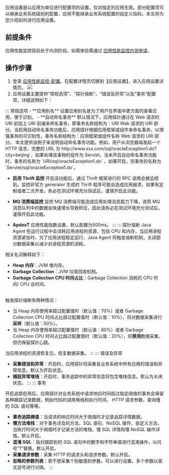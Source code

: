 

应用设置是以应用为单位进行配置项的设置，仅对指定的应用生效。部分配置项可以继承业务系统级别的配置，应用不能继承业务系统配置的自定义指标。本文将为您介绍如何进行应用设置。

## 前提条件


应用性能监控目前处于内测阶段，如需体验需通过 [应用性能监控内测申请](https://cloud.tencent.com/apply/p/f5yvbf09mka)。

## 操作步骤

1. 登录 [应用性能监控-配置](https://console.cloud.tencent.com/tapm/configuration)。在配置详情页切换到【应用设置】，进入应用设置详情页。
![](https://main.qcloudimg.com/raw/2a66045d5f742e056698c7a730d628cd.png)
2. 应用设置主要提供“常规选项”、“探针熔断”、“错误及异常”以及”事务“配置项，详细说明如下：
<dx-tabs>
::: 常规选项
- **应用别名**
  设置应用别名是为了用户在界面中更方面的查看应用，便于识别。
- **自动命名事务**
  默认情况下，应用探针通过在 Web 请求的 URI 前加上 URI 前缀来命名事务，即事务名称结构为：URI Web 请求的 URI 部分。当启用自动命名事务功能后，应用探针根据应用框架或组件来命名事务，以增强事务的可识别性，事务名称结构为：应用框架或组件名称 Web 请求的 URI 部分。
 本文提供该例子来说明自动命名事务功能。例如，用户从浏览器端发起一个 HTTP 请求，完整的 URL 为`http://www.xxx.com/sql/oracleException1.do?city=beijing`，如果处理该事物的组件为 Servlet，当未开启自动命名事务功能时，事务的名称为 `URI/sql/oracleException1.do` ，如果开启，则事务的名称为 `Servlet/sql/oracleException1.do`。

- **启用 Thrift 监控**
  开启该功能后，通过 Thrift 框架进行的 RPC 调用会被监控到。监控非官方 generator 生成的 Thrift 程序可能会造成应用崩溃，如果有定制或者二次开发，务必在测试环境充分测试后，谨慎开启此功能。

- **MQ 消费端监控**
  监控 MQ 消费端可能造成应用处理消息能力下降，进而 MQ 消息队列中的数据会快速增长导致积压，因此请务必在测试环境充分测试后，谨慎开启此功能。

- **ApdexT**
 应用性能指数设置，默认配置为500ms。
:::
::: 探针熔断
Java Agent 在运行过程中会消耗应用进程的资源，包括 CPU 和内存，当应用进程资源紧张时，为了应用进程稳定运行，Java Agent 将触发熔断机制，关闭部分数据采集以减少对进程资源的消耗。

相关名词解释如下：

-   **Heap 内存**：JVM 堆内存。
-   **Garbage Collection**：JVM 垃圾回收机制。
-  **Garbage Collection CPU 时间占比**：Garbage Collection 消耗的 CPU 时间/ CPU 总时间。<br><br>

触发探针熔断有两种情况：
- 当 Heap 内存使用率超过配置值时（默认值：70%）或者 Garbage Collection CPU 时间占比超过配置值时（默认值：10%），将对数据采集进行**采样**（默认值：50%）。
- 当 Heap 内存使用率超过配置值时（默认值：80%）或者 Garbage Collection CPU 时间占比超过配置值时（默认值：20%），将**禁用**数据采集，但仍保留探针心跳。

当应用进程的资源恢复后，恢复数据采集。
:::
::: 错误及异常
- **采集错误和异常**：开启时，应用探针将采集各业务系统中所有应用的错误和异常信息。默认为开启状态。
- **捕捉异常堆栈**：开启时，事务追踪中的异常信息将包含堆栈信息。默认为关闭状态。
:::
::: 事务

开启追踪启用后，应用探针对业务系统中请求响应时间超过指定阈值的事务会保留各种跟踪记录数据，例如代码的调用堆栈和执行时间、 HTTP 请求参数、查询慢的 SQL 语句等等。
- **事务追踪阈值**：当请求的响应时间大于阈值时才记录追踪详情数据。
- **慢方法堆栈**：对于事务涉及的方法、SQL 语句、NoSQL 操作、自定义方法，当执行时间大于阈值时才记录方法的堆栈、慢 SQL 详情和慢 NoSQL 操作详情。默认开启。
- **混淆 SQL**：指对跟踪到的 SQL 语句中的数字和字符串值进行混淆操作，以问号“?”替换。默认开启。
- **采集请求参数**：采集 HTTP 的请求头和请求参数。默认开启。
- **忽略的参数列表**：若不想采集个别敏感的参数，可以进行设置，多个参数以英文逗号进行分隔。
:::
</dx-tabs>

